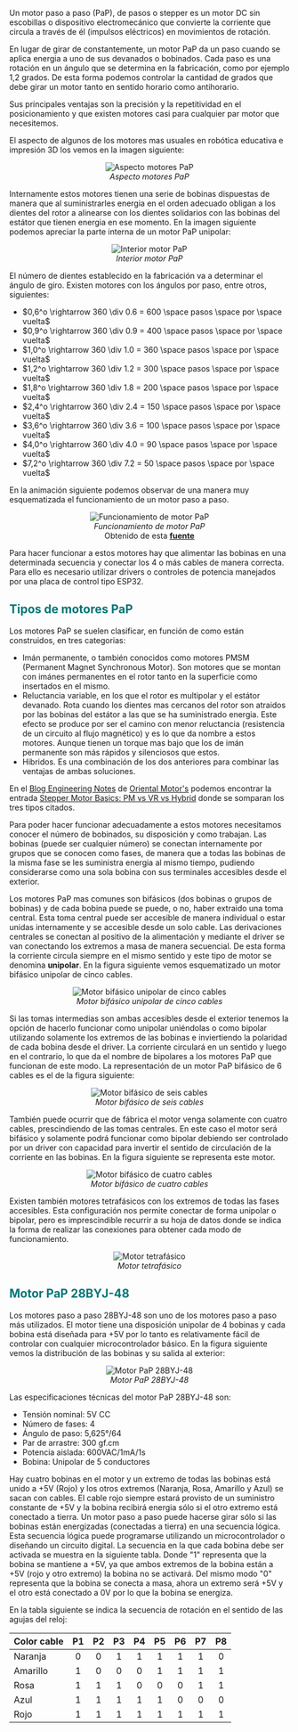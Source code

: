 Un motor paso a paso (PaP), de pasos o stepper es un motor DC sin escobillas o dispositivo electromecánico que convierte la corriente que circula a través de él (impulsos eléctricos) en movimientos de rotación.

En lugar de girar de constantemente, un motor PaP da un paso cuando se aplica energia a uno de sus devanados o bobinados. Cada paso es una rotación en un ángulo que se determina en la fabricación, como por ejemplo 1,2 grados. De esta forma podemos controlar la cantidad de grados que debe girar un motor tanto en sentido horario como antihorario.

Sus principales ventajas son la precisión y la repetitividad en el posicionamiento y que existen motores casi para cualquier par motor que necesitemos.

El aspecto de algunos de los motores mas usuales en robótica educativa e impresión 3D los vemos en la imagen siguiente:

<center>

![Aspecto motores PaP](../img/motores/aspecto_pap.png)  
*Aspecto motores PaP*

</center>

Internamente estos motores tienen una serie de bobinas dispuestas de manera que al suministrarles energia en el orden adecuado obligan a los dientes del rotor a alinearse con los dientes solidarios con las bobinas del estátor que tienen energia en ese momento. En la imagen siguiente podemos apreciar la parte interna de un motor PaP unipolar:

<center>

![Interior motor PaP](../img/motores/interior_pap.png)  
*Interior motor PaP*

</center>

El número de dientes establecido en la fabricación va a determinar el ángulo de giro. Existen motores con los ángulos por paso, entre otros, siguientes:

* $0,6^o \rightarrow 360 \div 0.6 = 600 \space pasos \space por \space vuelta$
* $0,9^o \rightarrow 360 \div 0.9 = 400 \space pasos \space por \space vuelta$
* $1,0^o \rightarrow 360 \div 1.0 = 360 \space pasos \space por \space vuelta$
* $1,2^o \rightarrow 360 \div 1.2 = 300 \space pasos \space por \space vuelta$
* $1,8^o \rightarrow 360 \div 1.8 = 200 \space pasos \space por \space vuelta$
* $2,4^o \rightarrow 360 \div 2.4 = 150 \space pasos \space por \space vuelta$
* $3,6^o \rightarrow 360 \div 3.6 = 100 \space pasos \space por \space vuelta$
* $4,0^o \rightarrow 360 \div 4.0 = 90 \space pasos \space por \space vuelta$
* $7,2^o \rightarrow 360 \div 7.2 = 50 \space pasos \space por \space vuelta$

En la animación siguiente podemos observar de una manera muy esquematizada el funcionamiento de un motor paso a paso.

<center>

![Funcionamiento de motor PaP](../img/motores/StepperMotor.gif)  
*Funcionamiento de motor PaP*  
Obtenido de esta **[fuente](https://www.miguelgrassi.com.ar/mecatronica/pap/)**

</center>

Para hacer funcionar a estos motores hay que alimentar las bobinas en una determinada secuencia y conectar los 4 o más cables de manera correcta. Para ello es necesario utilizar drivers o controles de potencia manejados por una placa de control tipo ESP32.

## <FONT COLOR=#007575>**Tipos de motores PaP**</font>
Los motores PaP se suelen clasificar, en función de como están construidos, en tres categorias:

* Imán permanente, o también conocidos como motores PMSM (Permanent Magnet Synchronous Motor). Son motores que se montan con imánes permanentes en el rotor tanto en la superficie como insertados en el mismo.
* Reluctancia variable, en los que el rotor es multipolar y el estátor devanado. Rota cuando los dientes mas cercanos del rotor son atraidos por las bobinas del estátor a las que se ha suministrado energia. Este efecto se produce por ser el camino con menor reluctancia (resistencia de un circuito al flujo magnético) y es lo que da nombre a estos motores. Aunque tienen un torque mas bajo que los de imán permanente son más rápidos y silenciosos que estos.
* Hibridos. Es una combinación de los dos anteriores para combinar las ventajas de ambas soluciones.

En el [Blog Engineering Notes](https://blog.orientalmotor.com/) de [Oriental Motor's](https://www.orientalmotor.com/index.html) podemos encontrar la entrada [Stepper Motor Basics: PM vs VR vs Hybrid](https://blog.orientalmotor.com/stepper-motor-basics-pm-vs-vr-vs-hybrid) donde se somparan los tres tipos citados.

Para poder hacer funcionar adecuadamente a estos motores necesitamos conocer el número de bobinados, su disposición y como trabajan. Las bobinas (puede ser cualquier número) se conectan internamente por grupos que se conocen como fases, de manera que a todas las bobinas de la misma fase se les suministra energia al mismo tiempo, pudiendo considerarse como una sola bobina con sus terminales accesibles desde el exterior.

Los motores PaP mas comunes son bifásicos (dos bobinas o grupos de bobinas) y de cada bobina puede se puede, o no, haber extraido una toma central. Esta toma central puede ser accesible de manera individual o estar unidas internamente y se accesible desde un solo cable. Las derivaciones centrales se conectan al positivo de la alimentación y mediante el driver se van conectando los extremos a masa de manera secuencial. De esta forma la corriente circula siempre en el mismo sentido y este tipo de motor se denomina **unipolar**. En la figura siguiente vemos esquematizado un motor bifásico unipolar de cinco cables.

<center>

![Motor bifásico unipolar de cinco cables](../img/motores/pap_bu5.png)  
*Motor bifásico unipolar de cinco cables*  

</center>

Si las tomas intermedias son ambas accesibles desde el exterior tenemos la opción de hacerlo funcionar como unipolar uniéndolas o como bipolar utilizando solamente los extremos de las bobinas e inviertiendo la polaridad de cada bobina desde el driver. La corriente circulará en un sentido y luego en el contrario, lo que da el nombre de bipolares a los motores PaP que funcionan de este modo. La representación de un motor PaP bifásico de 6 cables es el de la figura siguiente:

<center>

![Motor bifásico de seis cables](../img/motores/pap_b6.png)  
*Motor bifásico de seis cables*  

</center>

También puede ocurrir que de fábrica el motor venga solamente con cuatro cables, prescindiendo de las tomas centrales. En este caso el motor será bifásico y solamente podrá funcionar como bipolar debiendo ser controlado por un driver con capacidad para invertir el sentido de circulación de la corriente en las bobinas. En la figura siguiente se representa este motor.

<center>

![Motor bifásico de cuatro cables](../img/motores/pap_b4.png)  
*Motor bifásico de cuatro cables*  

</center>

Existen también motores tetrafásicos con los extremos de todas las fases accesibles. Esta configuración nos permite conectar de forma unipolar o bipolar, pero es imprescindible recurrir a su hoja de datos donde se indica la forma de realizar las conexiones para obtener cada modo de funcionamiento.

<center>

![Motor tetrafásico](../img/motores/pap_tetra.png)  
*Motor tetrafásico*  

</center>

## <FONT COLOR=#007575>**Motor PaP 28BYJ-48**</font>
Los motores paso a paso 28BYJ-48 son uno de los motores paso a paso más utilizados. El motor tiene una disposición unipolar de 4 bobinas y cada bobina está diseñada para +5V por lo tanto es relativamente fácil de controlar con cualquier microcontrolador básico. En la figura siguiente vemos la distribución de las bobinas y su salida al exterior:

<center>

![Motor PaP 28BYJ-48](../img/motores/28BYJ48.png)  
*Motor PaP 28BYJ-48*  

</center>

Las especificaciones técnicas del motor PaP 28BYJ-48 son:

* Tensión nominal: 5V CC
* Número de fases: 4
* Ángulo de paso: 5,625°/64
* Par de arrastre: 300 gf.cm
* Potencia aislada: 600VAC/1mA/1s
* Bobina: Unipolar de 5 conductores

Hay cuatro bobinas en el motor y un extremo de todas las bobinas está unido a +5V (Rojo) y los otros extremos (Naranja, Rosa, Amarillo y Azul) se sacan con cables. El cable rojo siempre estará provisto de un suministro constante de +5V y la bobina recibirá energia sólo si el otro extremo está conectado a tierra. Un motor paso a paso puede hacerse girar sólo si las bobinas están energizadas (conectadas a tierra) en una secuencia lógica. Esta secuencia lógica puede programarse utilizando un microcontrolador o diseñando un circuito digital. La secuencia en la que cada bobina debe ser activada se muestra en la siguiente tabla. Donde "1" representa que la bobina se mantiene a +5V, ya que ambos extremos de la bobina están a +5V (rojo y otro extremo) la bobina no se activará. Del mismo modo "0" representa que la bobina se conecta a masa, ahora un extremo será +5V y el otro está conectado a 0V por lo que la bobina se energiza.

En la tabla siguiente se indica la secuencia de rotación en el sentido de las agujas del reloj:

|Color cable|P1|P2|P3|P4|P5|P6|P7|P8|
|---|:-:|:-:|:-:|:-:|:-:|:-:|:-:|:-:|
|Naranja|0|0|1|1|1|1|1|0|
|Amarillo|1|0|0|0|1|1|1|1|
|Rosa|1|1|1|0|0|0|1|1|
|Azul|1|1|1|1|1|0|0|0|
|Rojo|1|1|1|1|1|1|1|1|
